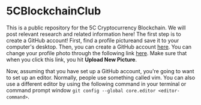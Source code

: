 # 5CBlockchainClub
This is a public repository for the 5C Cryptocurrency Blockchain. We will post relevant research and related information here! The first step is to create a GitHub account! First, find a profile pictureand save it to your computer's desktop. Then, you can create a GitHub account [here](https://github.com/). You can change your profile photo through the following link [here](https://github.com/settings/profile). Make sure that when you click this link, you hit **Upload New Picture**.

Now, assuming that you have set up a GitHub account, you're going to want to set up an editor. Normally, people use something called vim. You can also use a different editor by using the following command in your terminal or command prompt window `git config --global core.editor <editor-command>`. 

